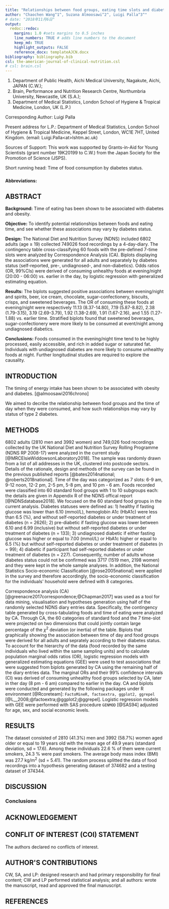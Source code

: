 ```yaml
---
title: "Relationships between food groups, eating time slots and diabetes status in adults from the UK National Diet and Nutrition Survey (2008–2017)"
author: "Chaochen Wang^1^, Suzana Almoosawi^2^, Luigi Palla^3^"
# date: "2018年11月6日"
output: 
  redoc::redoc:
    margins: 1.0 #sets margins to 0.5 inches
    line_numbers: TRUE # adds line numbers to the document
    keep_md: TRUE
    highlight_outputs: FALSE
    reference_docx: templateAJCN.docx
bibliography: bibliography.bib
csl: the-american-journal-of-clinical-nutrition.csl
# csl: brain.csl
---
```


<div class="redoc" id="redoc-codechunk-1">


</div>




<div class="redoc" id="redoc-codechunk-2">


</div>


1. Department of Public Health, Aichi Medical University, Nagakute, Aichi, JAPAN (C.W.);
3. Brain, Performance and Nutrition Research Centre, Northumbria University, Newcastle, UK (S.A.);
1. Department of Medical Statistics, London School of Hygiene & Tropical Medicine, London, UK (L.P.)

Corresponding Author: Luigi Palla

Present address for L.P.: Department of Medical Statistics, London School of Hygiene & Tropical Medicine, Keppel Street, London, WC1E 7HT, United Kingdom. (email: Luigi.Palla\<at\>lshtm.ac.uk)

Sources of Support: This work was supported by Grants-in-Aid for Young Scientists (grant number 19K20199 to C.W.) from the Japan Society for the Promotion of Science (JSPS).

Short running head: Time of food consumption by diabetes status.  

##### 

**Abbreviations:** 

<span class="redoc" id="redoc-htmlcomment-1"><!-- MLCA, multilevel latent class analysis; T2D, type 2 diabetes; CVD, cardiovascular disease; NDNS RP, National Diet and Nutrition Survey Rolling Programme; PHE, Public Health England; FSA, Food Standards Agency; PSU, primary sampling units; BMI, body mass index; WC, waist circumferences; HDL, high-density lipoprotein; LDL, low-density lipoprotein; TG, triglycerides; HbA1c, hemoglobin A1c; CI, confidence interval. --></span>


##### 

## ABSTRACT

**Background:** Time of eating has been shown to be associated with diabetes and obesity. 

**Objective:**  To identify potential relationships between foods and eating time, and see whether these associations may vary by diabetes status.

**Design:** The National Diet and Nutrition Survey (NDNS) included 6802 adults (age $\geqslant$ 19) collected 749026 food recordings by a 4-day-diary. The contingency table cross-classifying 60 foods with the pre-defined 7-time slots were analyzed by Correspondence Analysis (CA). Biplots displaying the associations were generated for all adults and separately by diabetes status (self-reported, pre-, undiagnosed-, and non-diabetics). Odds ratios (OR, 99%CIs) were derived of consuming unhealthy foods at evening/night (20:00 - 06:00) vs. earlier in the day, by logistic regression with generalized estimating equation.

**Results:** The biplots suggested positive associations between evening/night and spirits, beer, ice cream, chocolate, sugar-confectionery, biscuits, crisps, and sweetened beverages. The OR of consuming these foods at evening/night were respectively 11.13 (8.37-14.80), 7.19 (5.87-8.82), 2.38 (1.79-3.15), 3.19 (2.69-3.79), 1.92 (1.38-2.69), 1.91 (1.67-2.16), and 1.55 (1.27-1.88) vs. earlier time. Stratified biplots found that sweetened beverages, sugar-confectionery were more likely to be consumed at event/night among undiagnosed diabetics.

**Conclusions:** Foods consumed in the evening/night time tend to be highly processed, easily accessible, and rich in added sugar or saturated fat. Individuals with undiagnosed diabetes are more likely to consume unhealthy foods at night. Further longitudinal studies are required to explore the causality.


##### 

## INTRODUCTION

The timing of energy intake has been shown to be associated with obesity and diabetes. <span class="redoc" id="redoc-citation-1">[@almoosawi2016chrono]</span> 

We aimed to decribe the relationship between food groups and the time of day when they were consumed, and how such relationships may vary by status of type 2 diabetes.

## METHODS 


6802 adults (2810 men and 3992 women) and 749,026 food recordings collected by the UK National Diet and Nutrition Survey Rolling Programme (NDNS RP 2008-17) were analyzed in the current study <span class="redoc" id="redoc-citation-2">[@MRCElsieWiddowsonLaboratory2018]</span>. The sample was randomly drawn from a list of all addresses in the UK, clustered into postcode sectors. Details of the rationale, design and methods of the survey can be found in the previous published reports <span class="redoc" id="redoc-citation-3">[@bates2014national; @roberts2018national]</span>. Time of the day was categorized as 7 slots: 6-9 am, 9-12 noon, 12-2 pm, 2-5 pm, 5-8 pm, and 10 pm - 6 am. Foods recorded were classified into 60 standard food groups with 1 to 10 subgroups each: the details are given in Appendix R of the NDNS offical report <span class="redoc" id="redoc-citation-4">[@NDNSdatabase2018]</span>. We focused on the 60 standard food groups in the current analysis. Diabetes statuses were defined as: 1) healthy if fasting glucose was lower than 6.10 (mmol/L), hemoglobin A1c (HbA1c) were less than 6.5 (%), and without self-reported diabetes or under treatment of diabetes (n = 2626); 2) pre-diabetic if fasting glucose was lower between 6.10 and 6.99 (inclusive) but without self-reported diabetes or under treatment of diabetes (n = 133); 3) undiagnosed diabetic if either fasting glucose was higher or equal to 7.00 (mmol/L) or HbA1c higher or equal to 6.5 (%) but without self-reported diabetes or under treatment of diabetes (n = 99); 4) diabetic if participant had self-reported diabetes or under treatment of diabetes (n = 227). Consequently, number of adults whose diabetes status could not be confirmed was 3717 (1519 men, 2198 women) and they were kept in the whole sample analyses. In addition, the National Statistics Socio-economic Classification <span class="redoc" id="redoc-citation-5">[@rose2005national]</span> were applied in the survey and therefore accordingly, the socio-economic classification for the individuals' household were defined with 8 categories.

Correspondence analysis (CA) <span class="redoc" id="redoc-citation-6">[@greenacre2017correspondence;@Chapman2017]</span> was used as a tool for data mining, visualisation and hypotheses generation using half of the randomly selected NDNS diary entries data. Specifically, the contingency table generated by cross-tabulating foods and time of eating were analyzed by CA. Through CA, the 60 categories of standard food and the 7 time-slot were projected on two dimensions that could jointly contain large percentage of the $\chi^2$ deviation (or inertia) of the table. Biplots that graphically showing the association between time of day and food groups were derived for all adults and seprately according to their diabetes status. To account for the hierarchy of the data (food recorded by the same individuals who lived within the same sampling units) and to calculate population marginal odds ratios (OR), logistic regression models with generalized estimating equations (GEE) were used to test associations that were suggested from biplots generated by CA using the remaining half of the diary entries data. The marginal ORs and their 99% confidence intervals (CI) was derived of consuming unhealthy food groups selected by CA, later in ther day (8 pm - 6 am) compared to earlier in the day. CA and biplots were conducted and generated by the following packages under R environment <span class="redoc" id="redoc-citation-7">[@Rcoreteam]</span>: `FactoMineR, factoextra, ggplot2, ggrepel` <span class="redoc" id="redoc-citation-8">[@L__2008;@factoextra;@ggplot2;@ggrepel]</span>. Logistic regression models with GEE were performed with SAS procedure `GENMOD` <span class="redoc" id="redoc-citation-9">[@SAS94]</span> adjusted for age, sex, and social economic levels. 

## RESULTS

The dataset consisted of 2810 (41.3%) men and 3992 (58.7%) women aged older or equal to 19 years old with the mean age of 49.9 years (standard deviation, sd = 17.6). Among these individuals 22.6 % of them were current smokers, 24.3 % were past smokers. The average body mass index (BMI) was 27.7 kg/m$^2$ (sd = 5.41). The random process splitted the data of food recordings into a hypothesis generating dataset of 374682 and a testing dataset of 374344. 
 

## DISCUSSION 


### Conclusions


## ACKNOWLEDGEMENT 

## CONFLIT OF INTEREST (COI) STATEMENT
The authors declared no conflicts of interest.

## AUTHOR'S CONTRIBUTIONS

CW, SA, and LP: designed research and had primary responsibility for final content; CW and LP performed statistical analysis; and all authors: wrote the manuscript, read and approved the final manuscript.

#####

## REFERENCES



